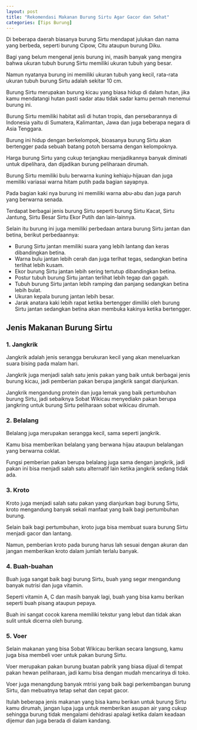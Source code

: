 ```yaml
---
layout: post
title: "Rekomendasi Makanan Burung Sirtu Agar Gacor dan Sehat"
categories: [Tips Burung]
---
```


Di beberapa daerah biasanya burung Sirtu mendapat julukan dan nama yang berbeda, seperti burung Cipow, Citu ataupun burung Diku.

Bagi yang belum mengenal jenis burung ini, masih banyak yang mengira bahwa ukuran tubuh burung Sirtu memiliki ukuran tubuh yang besar.

Namun nyatanya burung ini memiliki ukuran tubuh yang kecil, rata-rata ukuran tubuh burung Sirtu adalah sekitar 10 cm.

Burung Sirtu merupakan burung kicau yang biasa hidup di dalam hutan, jika kamu mendatangi hutan pasti sadar atau tidak sadar kamu pernah menemui burung ini.

Burung Sirtu memiliki habitat asli di hutan tropis, dan persebarannya di Indonesia yaitu di Sumatera, Kalimantan, Jawa dan juga beberapa negara di Asia Tenggara.

Burung ini hidup dengan berkelompok, bioasanya burung Sirtu akan bertengger pada sebuah batang potoh bersama dengan kelompoknya.

Harga burung Sirtu yang cukup terjangkau menjadikannya banyak diminati untuk dipelihara, dan dijadikan burung peliharaan dirumah.

Burung Sirtu memiliki bulu berwarna kuning kehiaju-hijauan dan juga memiliki variasai warna hitam putih pada bagian sayapnya.

Pada bagian kaki nya burung ini memiliki warna abu-abu dan juga paruh yang berwarna senada.

Terdapat berbagai jenis burung Sirtu seperti burung Sirtu Kacat, Sirtu Jantung, Sirtu Besar Sirtu Ekor Putih dan lain-lainnya.

Selain itu burung ini juga memiliki perbedaan antara burung Sirtu jantan dan betina, berikut perbedaannya:

- Burung Sirtu jantan memiliki suara yang lebih lantang dan keras dibandingkan betina.
- Warna bulu jantan lebih cerah dan juga terlhat tegas, sedangkan betina terlihat lebih kusam.
- Ekor burung Sirtu jantan lebih sering tertutup dibandingkan betina.
- Postur tubuh burung Sirtu jantan terlihat lebih tegap dan gagah.
- Tubuh burung Sirtu jantan lebih ramping dan panjang sedangkan betina lebih bulat.
- Ukuran kepala burung jantan lebih besar.
- Jarak anatara kaki lebih rapat ketika bertengger dimiliki oleh burung Sirtu jantan sedangkan betina akan membuka kakinya ketika bertengger.

## Jenis Makanan Burung Sirtu

### 1. Jangkrik

Jangkrik adalah jenis serangga berukuran kecil yang akan meneluarkan suara bising pada malam hari.

Jangkrik juga menjadi salah satu jenis pakan yang baik untuk berbagai jenis burung kicau, jadi pemberian pakan berupa jangkrik sangat dianjurkan.

Jangkrik mengandung protein dan juga lemak yang baik pertumbuhan burung Sirtu, jadi sebaiknya Sobat Wikicau menyediakn pakan berupa jangkring untuk burung Sirtu peliharaan sobat wikicau dirumah.

### 2. Belalang

Belalang juga merupakan serangga kecil, sama seperti jangkrik.

Kamu bisa memberikan belalang yang berwana hijau ataupun belalangan yang berwarna coklat.

Fungsi pemberian pakan berupa belalang juga sama dengan jangkrik, jadi pakan ini bisa menjadi salah satu alternatif lain ketika jangkrik sedang tidak ada.

### 3. Kroto

Kroto juga menjadi salah satu pakan yang dianjurkan bagi burung Sirtu, kroto mengandung banyak sekali manfaat yang baik bagi pertumbuhan burung.

Selain baik bagi pertumbuhan, kroto juga bisa membuat suara burung Sirtu menjadi gacor dan lantang.

Namun, pemberian kroto pada burung harus lah sesuai dengan akuran dan jangan memberikan kroto dalam jumlah terlalu banyak.

### 4. Buah-buahan

Buah juga sangat baik bagi burung Sirtu, buah yang segar mengandung banyak nutrisi dan juga vitamin.

Seperti vitamin A, C dan masih banyak lagi, buah yang bisa kamu berikan seperti buah pisang ataupun pepaya.

Buah ini sangat cocok karena memiliki tekstur yang lebut dan tidak akan sulit untuk dicerna oleh burung.

### 5. Voer

Selain makanan yang bisa Sobat Wikicau berikan secara langsung, kamu juga bisa membeli voer untuk pakan burung Sirtu.

Voer merupakan pakan burung buatan pabrik yang biasa dijual di tempat pakan hewan peliharaan, jadi kamu bisa dengan mudah mencarinya di toko.

Voer juga menangdung banyak mtrisi yang baik bagi perkembangan burung Sirtu, dan mebuatnya tetap sehat dan cepat gacor.

Itulah beberapa jenis makanan yang bisa kamu berikan untuk burung Sirtu kamu dirumah, jangan lupa juga untuk memberikan asupan air yang cukup sehingga burung tidak mengalami dehidrasi apalagi ketika dalam keadaan dijemur dan juga berada di dalam kandang.